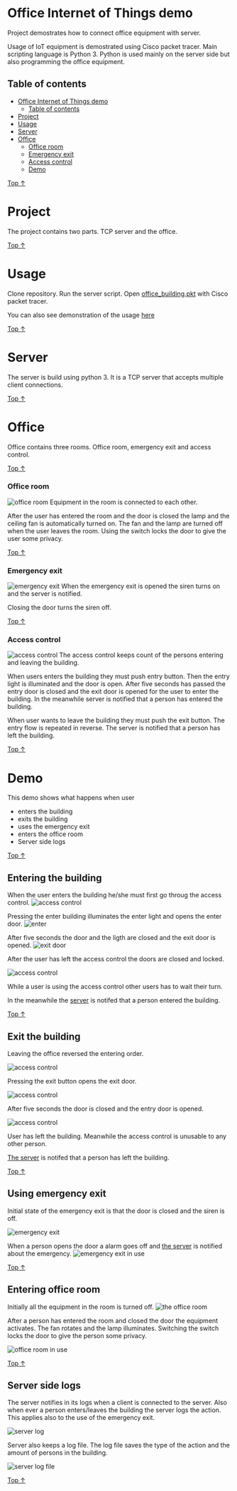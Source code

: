 # Office Internet of Things demo
Project demostrates how to connect office equipment with server.

Usage of IoT equipment is demostrated using Cisco packet tracer. Main scripting language is Python 3. Python is used mainly on the server side but also programming the office equipment.

## Table of contents
- [Office Internet of Things demo](#office-internet-of-things-demo)
  - [Table of contents](#table-of-contents)
- [Project](#project)
- [Usage](#usage)
- [Server](#server)
- [Office](#office)
    - [Office room](#office-room)
    - [Emergency exit](#emergency-exit)
    - [Access control](#access-control)
  - [Demo](#demo)

[Top &#8593;](#office-internet-of-things-demo)

# Project

The project contains two parts. TCP server and the office.

[Top &#8593;](#office-internet-of-things-demo)

# Usage
Clone repository. Run the server script. Open [office_building.pkt](office_building.pkt) with Cisco packet tracer.

You can also see demonstration of the usage [here](#demo)

[Top &#8593;](#office-internet-of-things-demo)

# Server
The server is build using python 3. It is a TCP server that accepts multiple client connections.

[Top &#8593;](#office-internet-of-things-demo)

# Office
Office contains three rooms. Office room, emergency exit and access control.

[Top &#8593;](#office-internet-of-things-demo)

### Office room
![office room](./documents/office_room.PNG)
Equipment in the room is connected to each other.

After the user has entered the room and the door is closed the lamp and the ceiling fan is automatically turned on. The fan and the lamp are turned off when the user leaves the room. Using the switch locks the door to give the user some privacy.

[Top &#8593;](#office-internet-of-things-demo)

### Emergency exit
![emergency exit](./documents/emergency_exit.png)
When the emergency exit is opened the siren turns on and the server is notified.

Closing the door turns the siren off.

[Top &#8593;](#office-internet-of-things-demo)

### Access control
![access control](./documents/access_control.png)
The access control keeps count of the persons entering and leaving the building.

When users enters the building they must push entry button. Then the entry light is illuminated and the door is open. After five seconds has passed the entry door is closed and the exit door is opened for the user to enter the building. In the meanwhile server is notified that a person has entered the building.

When user wants to leave the building they must push the exit button. The entry flow is repeated in reverse. The server is notified that a person has left the building.

[Top &#8593;](#office-internet-of-things-demo)

# Demo

This demo shows what happens when user
- enters the building
- exits the building
- uses the emergency exit
- enters the office room
- Server side logs

[Top &#8593;](#office-internet-of-things-demo)

## Entering the building
When the user enters the building he/she must first go throug the access control.
![access control](./documents/access_control.png)

Pressing the enter building illuminates the enter light and opens the enter door.
![enter](./documents/access_control_use_enter.png)

After five seconds the door and the ligth are closed and the exit door is opened.
![exit door](./documents/access_control_use_exit.png)

After the user has left the access control the doors are closed and locked.

![access control](./documents/access_control.png)

While a user is using the access control other users has to wait their turn.

In the meanwhile the [server](#server-side-logs) is notifed that a person entered the building.


[Top &#8593;](#office-internet-of-things-demo)

## Exit the building
Leaving the office reversed the entering order.

![access control](./documents/access_control.png)

Pressing the exit button opens the exit door.

![access control](./documents/access_control_use_exit.png)

After five seconds the door is closed and the entry door is opened.

![access control](./documents/access_control_use_enter.png)

User has left the building. Meanwhile the access control is unusable to any other person.

[The server](#server-side-logs) is notifed that a person has left the building.

[Top &#8593;](#office-internet-of-things-demo)

## Using emergency exit

Initial state of the emergency exit is that the door is closed and the siren is off.

![emergency exit](./documents/emergency_exit.png)

When a person opens the door a alarm goes off and [the server](#server-side-logs) is notified about the emergency.
![emergency exit in use](./documents/emergency_exit_inuse.png)


[Top &#8593;](#office-internet-of-things-demo)

## Entering office room
Initially all the equipment in the room is turned off.
![the office room](./documents/office_room.png)

After a person has entered the room and closed the door the equipment activates. The fan rotates and the lamp illuminates. Switching the switch locks the door to give the person some privacy.

![office room in use](./documents/office_room_inuse.png)

[Top &#8593;](#office-internet-of-things-demo)

## Server side logs

The server notifies in its logs when a client is connected to the server. Also when ever a person enters/leaves the building the server logs the action. This applies also to the use of the emergency exit.

![server log](./documents/server_log.png)

Server also keeps a log file. The log file saves the type of the action and the amount of persons in the building.

![server log file](./documents/log_file.png)


[Top &#8593;](#office-internet-of-things-demo)